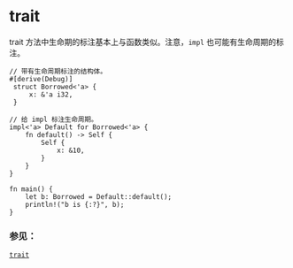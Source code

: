 # trait

trait 方法中生命期的标注基本上与函数类似。注意，`impl` 也可能有生命周期的标注。

```rust,editable
// 带有生命周期标注的结构体。
#[derive(Debug)]
 struct Borrowed<'a> {
     x: &'a i32,
 }

// 给 impl 标注生命周期。
impl<'a> Default for Borrowed<'a> {
    fn default() -> Self {
        Self {
            x: &10,
        }
    }
}

fn main() {
    let b: Borrowed = Default::default();
    println!("b is {:?}", b);
}
```

### 参见：

[`trait`][trait]


[trait]: ../../trait.md
